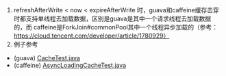 1. refreshAfterWrite < now < expireAfterWrite 时，guava和caffeine缓存击穿时都支持单线程去加载数据，区别是guava是其中一个请求线程去加载数据的，而
caffeine是ForkJoin#commonPool其中一个线程异步加载的（参考：https://cloud.tencent.com/developer/article/1780929）
2. 例子参考
- (guava) [CacheTest.java](caffeine%2FCacheTest.java)
- (caffeine) [AsyncLoadingCacheTest.java](guava%2FAsyncLoadingCacheTest.java)